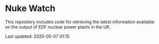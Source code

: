 # Nuke Watch

This repository includes code for retrieving the latest information available on the output of EDF nuclear power plants in the UK.

Last updated: 2025-05-07 01:15